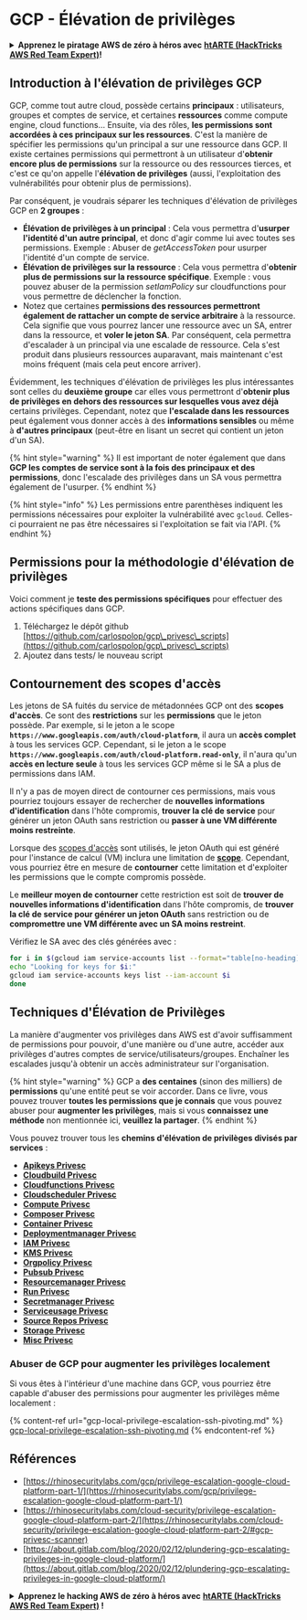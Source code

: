 # GCP - Élévation de privilèges

<details>

<summary><strong>Apprenez le piratage AWS de zéro à héros avec</strong> <a href="https://training.hacktricks.xyz/courses/arte"><strong>htARTE (HackTricks AWS Red Team Expert)</strong></a><strong>!</strong></summary>

Autres moyens de soutenir HackTricks :

* Si vous souhaitez voir votre **entreprise annoncée dans HackTricks** ou **télécharger HackTricks en PDF**, consultez les [**PLANS D'ABONNEMENT**](https://github.com/sponsors/carlospolop)!
* Obtenez le [**merchandising officiel PEASS & HackTricks**](https://peass.creator-spring.com)
* Découvrez [**La Famille PEASS**](https://opensea.io/collection/the-peass-family), notre collection d'[**NFTs**](https://opensea.io/collection/the-peass-family) exclusifs
* **Rejoignez le** 💬 [**groupe Discord**](https://discord.gg/hRep4RUj7f) ou le [**groupe telegram**](https://t.me/peass) ou **suivez** moi sur **Twitter** 🐦 [**@carlospolopm**](https://twitter.com/carlospolopm)**.**
* **Partagez vos astuces de piratage en soumettant des PR aux dépôts github** [**HackTricks**](https://github.com/carlospolop/hacktricks) et [**HackTricks Cloud**](https://github.com/carlospolop/hacktricks-cloud).

</details>

## Introduction à l'élévation de privilèges GCP <a href="#introduction-to-gcp-privilege-escalation" id="introduction-to-gcp-privilege-escalation"></a>

GCP, comme tout autre cloud, possède certains **principaux** : utilisateurs, groupes et comptes de service, et certaines **ressources** comme compute engine, cloud functions...
Ensuite, via des rôles, **les permissions sont accordées à ces principaux sur les ressources**. C'est la manière de spécifier les permissions qu'un principal a sur une ressource dans GCP.
Il existe certaines permissions qui permettront à un utilisateur d'**obtenir encore plus de permissions** sur la ressource ou des ressources tierces, et c'est ce qu'on appelle l'**élévation de privilèges** (aussi, l'exploitation des vulnérabilités pour obtenir plus de permissions).

Par conséquent, je voudrais séparer les techniques d'élévation de privilèges GCP en **2 groupes** :

* **Élévation de privilèges à un principal** : Cela vous permettra d'**usurper l'identité d'un autre principal**, et donc d'agir comme lui avec toutes ses permissions. Exemple : Abuser de _getAccessToken_ pour usurper l'identité d'un compte de service.
* **Élévation de privilèges sur la ressource** : Cela vous permettra d'**obtenir plus de permissions sur la ressource spécifique**. Exemple : vous pouvez abuser de la permission _setIamPolicy_ sur cloudfunctions pour vous permettre de déclencher la fonction.
* Notez que certaines **permissions des ressources permettront également de rattacher un compte de service arbitraire** à la ressource. Cela signifie que vous pourrez lancer une ressource avec un SA, entrer dans la ressource, et **voler le jeton SA**. Par conséquent, cela permettra d'escalader à un principal via une escalade de ressource. Cela s'est produit dans plusieurs ressources auparavant, mais maintenant c'est moins fréquent (mais cela peut encore arriver).

Évidemment, les techniques d'élévation de privilèges les plus intéressantes sont celles du **deuxième groupe** car elles vous permettront d'**obtenir plus de privilèges en dehors des ressources sur lesquelles vous avez déjà** certains privilèges. Cependant, notez que **l'escalade dans les ressources** peut également vous donner accès à des **informations sensibles** ou même à **d'autres principaux** (peut-être en lisant un secret qui contient un jeton d'un SA).

{% hint style="warning" %}
Il est important de noter également que dans **GCP les comptes de service sont à la fois des principaux et des permissions**, donc l'escalade des privilèges dans un SA vous permettra également de l'usurper.
{% endhint %}

{% hint style="info" %}
Les permissions entre parenthèses indiquent les permissions nécessaires pour exploiter la vulnérabilité avec `gcloud`. Celles-ci pourraient ne pas être nécessaires si l'exploitation se fait via l'API.
{% endhint %}

## Permissions pour la méthodologie d'élévation de privilèges

Voici comment je **teste des permissions spécifiques** pour effectuer des actions spécifiques dans GCP.

1. Téléchargez le dépôt github [https://github.com/carlospolop/gcp\_privesc\_scripts](https://github.com/carlospolop/gcp\_privesc\_scripts)
2. Ajoutez dans tests/ le nouveau script

## Contournement des scopes d'accès <a href="#bypassing-access-scopes" id="bypassing-access-scopes"></a>

Les jetons de SA fuités du service de métadonnées GCP ont des **scopes d'accès**. Ce sont des **restrictions** sur les **permissions** que le jeton possède. Par exemple, si le jeton a le scope **`https://www.googleapis.com/auth/cloud-platform`**, il aura un **accès complet** à tous les services GCP. Cependant, si le jeton a le scope **`https://www.googleapis.com/auth/cloud-platform.read-only`**, il n'aura qu'un **accès en lecture seule** à tous les services GCP même si le SA a plus de permissions dans IAM.

Il n'y a pas de moyen direct de contourner ces permissions, mais vous pourriez toujours essayer de rechercher de **nouvelles informations d'identification** dans l'hôte compromis, **trouver la clé de service** pour générer un jeton OAuth sans restriction ou **passer à une VM différente moins restreinte**.

Lorsque des [scopes d'accès](https://cloud.google.com/compute/docs/access/service-accounts#accesscopesiam) sont utilisés, le jeton OAuth qui est généré pour l'instance de calcul (VM) inclura une limitation de [**scope**](https://oauth.net/2/scope/). Cependant, vous pourriez être en mesure de **contourner** cette limitation et d'exploiter les permissions que le compte compromis possède.

Le **meilleur moyen de contourner** cette restriction est soit de **trouver de nouvelles informations d'identification** dans l'hôte compromis, de **trouver la clé de service pour générer un jeton OAuth** sans restriction ou de **compromettre une VM différente avec un SA moins restreint**.

Vérifiez le SA avec des clés générées avec :
```bash
for i in $(gcloud iam service-accounts list --format="table[no-heading](email)"); do
echo "Looking for keys for $i:"
gcloud iam service-accounts keys list --iam-account $i
done
```
## Techniques d'Élévation de Privilèges

La manière d'augmenter vos privilèges dans AWS est d'avoir suffisamment de permissions pour pouvoir, d'une manière ou d'une autre, accéder aux privilèges d'autres comptes de service/utilisateurs/groupes. Enchaîner les escalades jusqu'à obtenir un accès administrateur sur l'organisation.

{% hint style="warning" %}
GCP a **des centaines** (sinon des milliers) de **permissions** qu'une entité peut se voir accorder. Dans ce livre, vous pouvez trouver **toutes les permissions que je connais** que vous pouvez abuser pour **augmenter les privilèges**, mais si vous **connaissez une méthode** non mentionnée ici, **veuillez la partager**.
{% endhint %}

Vous pouvez trouver tous les **chemins d'élévation de privilèges divisés par services** :

* [**Apikeys Privesc**](gcp-apikeys-privesc.md)
* [**Cloudbuild Privesc**](gcp-cloudbuild-privesc.md)
* [**Cloudfunctions Privesc**](gcp-cloudfunctions-privesc.md)
* [**Cloudscheduler Privesc**](gcp-cloudscheduler-privesc.md)
* [**Compute Privesc**](../../gcp-pentesting/gcp-privilege-escalation/gcp-compute-privesc/)
* [**Composer Privesc**](gcp-composer-privesc.md)
* [**Container Privesc**](gcp-container-privesc.md)
* [**Deploymentmanager Privesc**](gcp-deploymentmaneger-privesc.md)
* [**IAM Privesc**](gcp-iam-privesc.md)
* [**KMS Privesc**](gcp-kms-privesc.md)
* [**Orgpolicy Privesc**](gcp-orgpolicy-privesc.md)
* [**Pubsub Privesc**](gcp-pubsub-privesc.md)
* [**Resourcemanager Privesc**](gcp-resourcemanager-privesc.md)
* [**Run Privesc**](gcp-run-privesc.md)
* [**Secretmanager Privesc**](gcp-secretmanager-privesc.md)
* [**Serviceusage Privesc**](gcp-serviceusage-privesc.md)
* [**Source Repos Privesc**](gcp-sourcerepos-privesc.md)
* [**Storage Privesc**](gcp-storage-privesc.md)
* [**Misc Privesc**](gcp-misc-perms-privesc.md)

### Abuser de GCP pour augmenter les privilèges localement

Si vous êtes à l'intérieur d'une machine dans GCP, vous pourriez être capable d'abuser des permissions pour augmenter les privilèges même localement :

{% content-ref url="gcp-local-privilege-escalation-ssh-pivoting.md" %}
[gcp-local-privilege-escalation-ssh-pivoting.md](gcp-local-privilege-escalation-ssh-pivoting.md)
{% endcontent-ref %}

## Références

* [https://rhinosecuritylabs.com/gcp/privilege-escalation-google-cloud-platform-part-1/](https://rhinosecuritylabs.com/gcp/privilege-escalation-google-cloud-platform-part-1/)
* [https://rhinosecuritylabs.com/cloud-security/privilege-escalation-google-cloud-platform-part-2/](https://rhinosecuritylabs.com/cloud-security/privilege-escalation-google-cloud-platform-part-2/#gcp-privesc-scanner)
* [https://about.gitlab.com/blog/2020/02/12/plundering-gcp-escalating-privileges-in-google-cloud-platform/](https://about.gitlab.com/blog/2020/02/12/plundering-gcp-escalating-privileges-in-google-cloud-platform/)

<details>

<summary><strong>Apprenez le hacking AWS de zéro à héros avec</strong> <a href="https://training.hacktricks.xyz/courses/arte"><strong>htARTE (HackTricks AWS Red Team Expert)</strong></a><strong> !</strong></summary>

Autres moyens de soutenir HackTricks :

* Si vous souhaitez voir votre **entreprise annoncée dans HackTricks** ou **télécharger HackTricks en PDF**, consultez les [**PLANS D'ABONNEMENT**](https://github.com/sponsors/carlospolop) !
* Obtenez le [**merchandising officiel PEASS & HackTricks**](https://peass.creator-spring.com)
* Découvrez [**La Famille PEASS**](https://opensea.io/collection/the-peass-family), notre collection d'[**NFTs**](https://opensea.io/collection/the-peass-family) exclusifs
* **Rejoignez le** 💬 [**groupe Discord**](https://discord.gg/hRep4RUj7f) ou le [**groupe Telegram**](https://t.me/peass) ou **suivez** moi sur **Twitter** 🐦 [**@carlospolopm**](https://twitter.com/carlospolopm)**.**
* **Partagez vos astuces de hacking en soumettant des PR aux dépôts github** [**HackTricks**](https://github.com/carlospolop/hacktricks) et [**HackTricks Cloud**](https://github.com/carlospolop/hacktricks-cloud).

</details>
